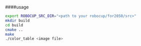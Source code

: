 ####usage

```bash
export ROBOCUP_SRC_DIR="<path to your robocup/for2050/src>"
mkdir build
cd build
cmake ..
make
./color_table <image file>
```
